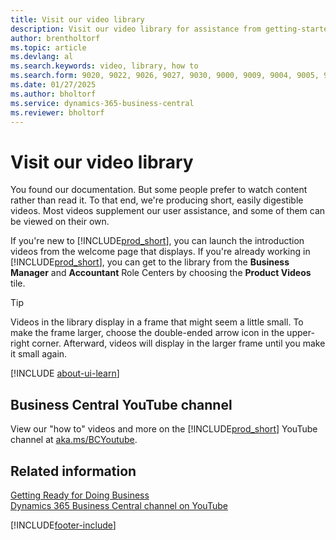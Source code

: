```yaml
---
title: Visit our video library
description: Visit our video library for assistance from getting-started videos that illustrate common "how to" tasks to subject matter product videos. 
author: brentholtorf
ms.topic: article
ms.devlang: al
ms.search.keywords: video, library, how to
ms.search.form: 9020, 9022, 9026, 9027, 9030, 9000, 9009, 9004, 9005, 9024, 9006, 9007, 9010, 9016, 9017
ms.date: 01/27/2025
ms.author: bholtorf
ms.service: dynamics-365-business-central
ms.reviewer: bholtorf
---
```

# Visit our video library

You found our documentation. But some people prefer to watch content rather than read it. To that end, we're producing short, easily digestible videos. Most videos supplement our user assistance, and some of them can be viewed on their own.  

If you're new to [!INCLUDE[prod_short](includes/prod_short.md)], you can launch the introduction videos from the welcome page that displays. If you're already working in [!INCLUDE[prod_short](includes/prod_short.md)], you can get to the library from the **Business Manager** and **Accountant** Role Centers by choosing the **Product Videos** tile.  

> [!Tip]  
> Videos in the library display in a frame that might seem a little small. To make the frame larger, choose the double-ended arrow icon in the upper-right corner. Afterward, videos will display in the larger frame until you make it small again.

[!INCLUDE [about-ui-learn](includes/about-ui-learn.md)]

## Business Central YouTube channel

View our "how to" videos and more on the [!INCLUDE[prod_short](includes/prod_short.md)] YouTube channel at [aka.ms/BCYoutube](https://aka.ms/BCYoutube).

## Related information

[Getting Ready for Doing Business](ui-get-ready-business.md)  
[Dynamics 365 Business Central channel on YouTube](https://aka.ms/BCYouTube)  

[!INCLUDE[footer-include](includes/footer-banner.md)]

